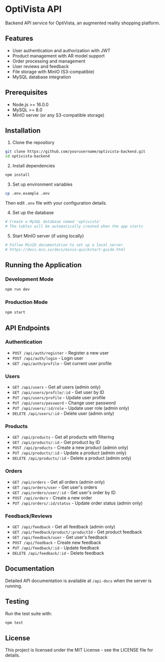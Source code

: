 # OptiVista API

Backend API service for OptiVista, an augmented reality shopping platform.

## Features

- User authentication and authorization with JWT
- Product management with AR model support
- Order processing and management
- User reviews and feedback
- File storage with MinIO (S3-compatible)
- MySQL database integration

## Prerequisites

- Node.js >= 16.0.0
- MySQL >= 8.0
- MinIO server (or any S3-compatible storage)

## Installation

1. Clone the repository
```bash
git clone https://github.com/yourusername/optivista-backend.git
cd optivista-backend
```

2. Install dependencies
```bash
npm install
```

3. Set up environment variables
```bash
cp .env.example .env
```
Then edit `.env` file with your configuration details.

4. Set up the database
```bash
# Create a MySQL database named 'optivista'
# The tables will be automatically created when the app starts
```

5. Start MinIO server (if using locally)
```bash
# Follow MinIO documentation to set up a local server
# https://docs.min.io/docs/minio-quickstart-guide.html
```

## Running the Application

### Development Mode
```bash
npm run dev
```

### Production Mode
```bash
npm start
```

## API Endpoints

### Authentication
- `POST /api/auth/register` - Register a new user
- `POST /api/auth/login` - Login user
- `GET /api/auth/profile` - Get current user profile

### Users
- `GET /api/users` - Get all users (admin only)
- `GET /api/users/profile/:id` - Get user by ID
- `PUT /api/users/profile` - Update user profile
- `PUT /api/users/password` - Change user password
- `PUT /api/users/:id/role` - Update user role (admin only)
- `DELETE /api/users/:id` - Delete user (admin only)

### Products
- `GET /api/products` - Get all products with filtering
- `GET /api/products/:id` - Get product by ID
- `POST /api/products` - Create a new product (admin only)
- `PUT /api/products/:id` - Update a product (admin only)
- `DELETE /api/products/:id` - Delete a product (admin only)

### Orders
- `GET /api/orders` - Get all orders (admin only)
- `GET /api/orders/user` - Get user's orders
- `GET /api/orders/user/:id` - Get user's order by ID
- `POST /api/orders` - Create a new order
- `PUT /api/orders/:id/status` - Update order status (admin only)

### Feedback/Reviews
- `GET /api/feedback` - Get all feedback (admin only)
- `GET /api/feedback/product/:productId` - Get product feedback
- `GET /api/feedback/user` - Get user's feedback
- `POST /api/feedback` - Create new feedback
- `PUT /api/feedback/:id` - Update feedback
- `DELETE /api/feedback/:id` - Delete feedback

## Documentation

Detailed API documentation is available at `/api-docs` when the server is running.

## Testing

Run the test suite with:
```bash
npm test
```

## License

This project is licensed under the MIT License - see the LICENSE file for details. 